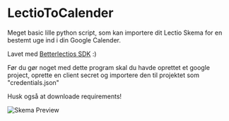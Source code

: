 # LectioToCalender
Meget basic lille python script, som kan importere dit Lectio Skema for en bestemt uge ind i din Google Calender. 

Lavet med [Betterlectios SDK](https://github.com/BetterLectio/python-lectio) :)


Før du gør noget med dette program skal du havde oprettet et google project, oprette en client secret og importere den til projektet som "credentials.json"

Husk også at downloade requirements!

![Skema Preview](https://github.com/AkselMan/LectioToCalender/assets/45812757/6ba14e3c-02ea-4e61-b187-707e464ef186)
